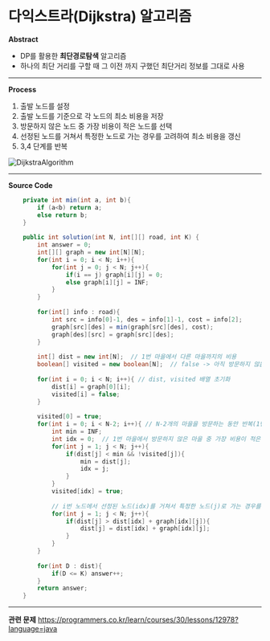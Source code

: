 # 다익스트라(Dijkstra) 알고리즘

**Abstract**
  - DP를 활용한 **최단경로탐색** 알고리즘
  - 하나의 최단 거리를 구할 때 그 이전 까지 구했던 최단거리 정보를 그대로 사용

---
**Process**
  1. 출발 노드를 설정
  2. 출발 노드를 기준으로 각 노드의 최소 비용을 저장
  3. 방문하지 않은 노드 중 가장 비용이 적은 노드를 선택
  4. 선정된 노드를 거쳐서 특정한 노드로 가는 경우를 고려하여 최소 비용을 갱신
  5. 3,4 단계를 반복

![DijkstraAlgorithm](./images/DijkstraAlgorithm.jpg)

---
**Source Code**
```java
    private int min(int a, int b){
        if (a<b) return a;
        else return b;
    }
    
    public int solution(int N, int[][] road, int K) {
        int answer = 0;
        int[][] graph = new int[N][N];
        for(int i = 0; i < N; i++){
            for(int j = 0; j < N; j++){
                if(i == j) graph[i][j] = 0;
                else graph[i][j] = INF;
            }
        }
        
        for(int[] info : road){
            int src = info[0]-1, des = info[1]-1, cost = info[2];
            graph[src][des] = min(graph[src][des], cost);
            graph[des][src] = graph[src][des];
        }
        
        int[] dist = new int[N];  // 1번 마을에서 다른 마을까지의 비용
        boolean[] visited = new boolean[N];  // false -> 아직 방문하지 않음, true -> 이미 방문
        
        for(int i = 0; i < N; i++){ // dist, visited 배열 초기화
            dist[i] = graph[0][i];
            visited[i] = false;
        }
        
        visited[0] = true;
        for(int i = 0; i < N-2; i++){ // N-2개의 마을을 방문하는 동안 반복(1번과 마지막 마을 제외)
            int min = INF;
            int idx = 0;  // 1번 마을에서 방문하지 않은 마을 중 가장 비용이 적은 마을 번호를 탐색
            for(int j = 1; j < N; j++){
                if(dist[j] < min && !visited[j]){
                    min = dist[j];
                    idx = j;
                }
            }
            visited[idx] = true;
            
            // i번 노드에서 선정된 노드(idx)를 거쳐서 특정한 노드(j)로 가는 경우를 고려하여 최소 비용을 갱신
            for(int j = 1; j < N; j++){
                if(dist[j] > dist[idx] + graph[idx][j]){
                    dist[j] = dist[idx] + graph[idx][j];
                }
            }
        }
        
        for(int D : dist){
            if(D <= K) answer++;
        }
        return answer;
    }
```
---
**관련 문제**
https://programmers.co.kr/learn/courses/30/lessons/12978?language=java
